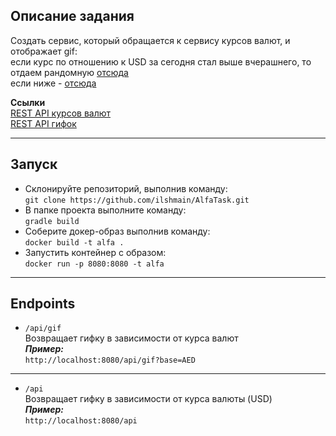 ## Описание задания
Создать сервис, который обращается к сервису курсов валют, и отображает gif:  
если курс по отношению к USD за сегодня стал выше вчерашнего, то отдаем рандомную [отсюда](https://giphy.com/search/rich)   
если ниже - [отсюда](https://giphy.com/search/broke)   

**Ссылки**  
[REST API курсов валют](https://docs.openexchangerates.org/)   
[REST API гифок](https://developers.giphy.com/docs/api#quick-start-guide)
***
## Запуск
- Склонируйте репозиторий, выполнив команду:   
`git clone https://github.com/ilshmain/AlfaTask.git`   
- В папке проекта выполните команду:     
`gradle build`   
- Соберите докер-образ выполнив команду:    
`docker build -t alfa .`   
- Запустить контейнер с образом:   
`docker run -p 8080:8080 -t alfa`   
***
## Endpoints
- `/api/gif`  
Возвращает гифку в зависимости от курса валют  
**_Пример:_**   
`http://localhost:8080/api/gif?base=AED`
------
- `/api`  
Возвращает гифку в зависимости от курса валюты (USD)    
**_Пример:_**   
`http://localhost:8080/api`
